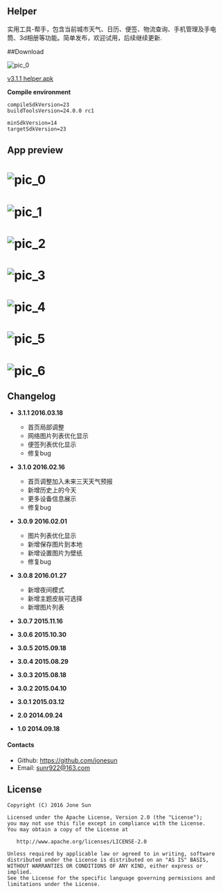 Helper
----------
实用工具-帮手，包含当前城市天气、日历、便签、物流查询、手机管理及手电筒、3d相册等功能。简单发布，欢迎试用，后续继续更新.

##Download

![pic_0](https://raw.githubusercontent.com/jonesun/Helper/master/pic/code.png)

[v3.1.1 helper.apk](https://github.com/jonesun/Helper/blob/master/apk/helper.apk?raw=true)

**Compile environment**

```
compileSdkVersion=23
buildToolsVersion=24.0.0 rc1

minSdkVersion=14
targetSdkVersion=23
```


## App preview
![pic_0](https://raw.githubusercontent.com/jonesun/Helper/master/screenshots/0.png)
======
![pic_1](https://raw.githubusercontent.com/jonesun/Helper/master/screenshots/1.png)
======
![pic_2](https://raw.githubusercontent.com/jonesun/Helper/master/screenshots/2.png)
======
![pic_3](https://raw.githubusercontent.com/jonesun/Helper/master/screenshots/3.png)
======
![pic_4](https://raw.githubusercontent.com/jonesun/Helper/master/screenshots/4.png)
======
![pic_5](https://raw.githubusercontent.com/jonesun/Helper/master/screenshots/5.png)
======
![pic_6](https://raw.githubusercontent.com/jonesun/Helper/master/screenshots/6.png)
======

## Changelog
* **3.1.1 2016.03.18**
    * 首页局部调整
    * 网络图片列表优化显示
    * 便签列表优化显示
    * 修复bug

* **3.1.0 2016.02.16**
    * 首页调整加入未来三天天气预报
    * 新增历史上的今天
    * 更多设备信息展示
    * 修复bug
    
* **3.0.9 2016.02.01**
    * 图片列表优化显示
    * 新增保存图片到本地
    * 新增设置图片为壁纸
    * 修复bug
    
* **3.0.8 2016.01.27**
    * 新增夜间模式
    * 新增主题皮肤可选择
    * 新增图片列表

* **3.0.7 2015.11.16**
    
* **3.0.6 2015.10.30**

* **3.0.5 2015.09.18**

* **3.0.4 2015.08.29**

* **3.0.3 2015.08.18**

* **3.0.2 2015.04.10**

* **3.0.1 2015.03.12**

* **2.0 2014.09.24**

* **1.0 2014.09.18**

#### Contacts

* Github: <https://github.com/jonesun>
* Email: [sunr922@163.com](mailto:sunr922@163.com)

## License


    Copyright (C) 2016 Jone Sun

    Licensed under the Apache License, Version 2.0 (the "License");
    you may not use this file except in compliance with the License.
    You may obtain a copy of the License at

       http://www.apache.org/licenses/LICENSE-2.0

    Unless required by applicable law or agreed to in writing, software
    distributed under the License is distributed on an "AS IS" BASIS,
    WITHOUT WARRANTIES OR CONDITIONS OF ANY KIND, either express or implied.
    See the License for the specific language governing permissions and
    limitations under the License.
